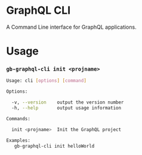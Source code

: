 # GraphQL CLI
A Command Line interface for GraphQL applications.

# Usage
### `gb-graphql-cli init <projname>`

```sh
Usage: cli [options] [command]

Options:

  -v, --version    output the version number
  -h, --help       output usage information

Commands:

  init <projname>  Init the GraphQL project

Examples:
   gb-graphql-cli init helloWorld

```